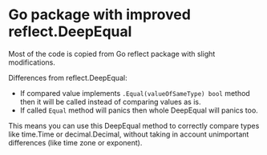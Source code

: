 # Go package with improved reflect.DeepEqual

Most of the code is copied from Go reflect package with slight
modifications.

Differences from reflect.DeepEqual:

- If compared value implements `.Equal(valueOfSameType) bool` method then
  it will be called instead of comparing values as is.
- If called `Equal` method will panics then whole DeepEqual will panics too.

This means you can use this DeepEqual method to correctly compare types
like time.Time or decimal.Decimal, without taking in account unimportant
differences (like time zone or exponent).
